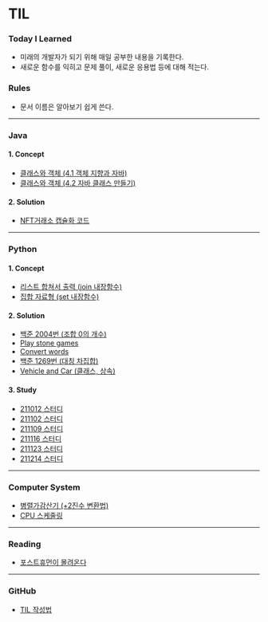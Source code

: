 # TIL
### Today I Learned

- 미래의 개발자가 되기 위해 매일 공부한 내용을 기록한다.
- 새로운 함수를 익히고 문제 풀이, 새로운 응용법 등에 대해 적는다.

### Rules
- 문서 이름은 알아보기 쉽게 쓴다.
***
### Java

#### 1. Concept
- [클래스와 객체 (4.1 객체 지향과 자바)](https://github.com/yoo86/TIL/blob/main/Java/%ED%81%B4%EB%9E%98%EC%8A%A4%EC%99%80%EA%B0%9D%EC%B2%B4_%EA%B0%9D%EC%B2%B4%EC%A7%80%ED%96%A5%EA%B3%BC%EC%9E%90%EB%B0%94.md)
- [클래스와 객체 (4.2 자바 클래스 만들기)](https://github.com/yoo86/TIL/blob/main/Java/%ED%81%B4%EB%9E%98%EC%8A%A4%EC%99%80%EA%B0%9D%EC%B2%B4_%EC%9E%90%EB%B0%94%ED%81%B4%EB%9E%98%EC%8A%A4%EB%A7%8C%EB%93%A4%EA%B8%B0.md)
#### 2. Solution
- [NFT거래소 캡슐화 코드](https://github.com/yoo86/TIL/blob/main/Java/NFTmarket.md)
***

### Python

#### 1. Concept
- [리스트 합쳐서 출력 (join 내장함수)](https://github.com/yoo86/TIL/blob/main/Python/join%EB%82%B4%EC%9E%A5%ED%95%A8%EC%88%98.md)
- [집합 자료형 (set 내장함수)](https://github.com/yoo86/TIL/blob/main/Python/set_%EC%9E%90%EB%A3%8C%ED%98%95.md)
#### 2. Solution
- [백준 2004번 (조합 0의 개수)](https://github.com/yoo86/TIL/blob/main/Python/baekjoon_2004.md)
- [Play stone games](https://github.com/yoo86/TIL/blob/main/Python/play_stone_games.md)
- [Convert words](https://github.com/yoo86/TIL/blob/main/Python/Convert_words.md)
- [백준 1269번 (대칭 차집합)](https://github.com/yoo86/TIL/blob/main/Python/baekjoon_1269.md)
- [Vehicle and Car (클래스, 상속)](https://github.com/yoo86/TIL/blob/main/Python/Vehicle_and_Car.md)
#### 3. Study
- [211012 스터디](https://github.com/yoo86/TIL/blob/main/Python_study/211012_study.md)
- [211102 스터디](https://github.com/yoo86/TIL/blob/main/Python_study/211102_study.md)
- [211109 스터디](https://github.com/yoo86/TIL/blob/main/Python_study/211109_study.md)
- [211116 스터디](https://github.com/yoo86/TIL/blob/main/Python_study/211116_study.md)
- [211123 스터디](https://github.com/yoo86/TIL/blob/main/Python_study/211123_study.md)
- [211214 스터디](https://github.com/yoo86/TIL/blob/main/Python_study/211214_study.md)
***

### Computer System
- [병렬가감산기 (+2진수 변환법)](https://github.com/yoo86/TIL/blob/main/Computer_System/%EB%B3%91%EB%A0%AC%EA%B0%80%EA%B0%90%EC%82%B0%EA%B8%B0(2%EC%A7%84%EC%88%98_%EB%B3%80%ED%99%98%EB%B2%95_%ED%8F%AC%ED%95%A8).md)
- [CPU 스케줄링](https://github.com/yoo86/TIL/blob/main/Computer_System/CPU%EC%8A%A4%EC%BC%80%EC%A4%84%EB%A7%81.md)
***

### Reading
- [포스트휴먼이 몰려온다](https://github.com/yoo86/TIL/blob/main/Reading/posthuman.md)
***

### GitHub
- [TIL 작성법](https://github.com/yoo86/TIL/blob/1be10e65e9a751a117fef76d808f87b435a10e58/GitHub.md)
